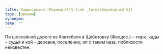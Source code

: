```yaml
---
title: Кадыкойский [Перевал]({% link _terms/перевал.md %})
tags: [ороним]
synonyms:
temp: ""
---
```


По шоссейной дороге из Коктебеля в Щебетовку (Феодос.) – тюрк. кады – судья и
кой – деревня, поселение; нп с таким назв. поблизости неизвестен.
